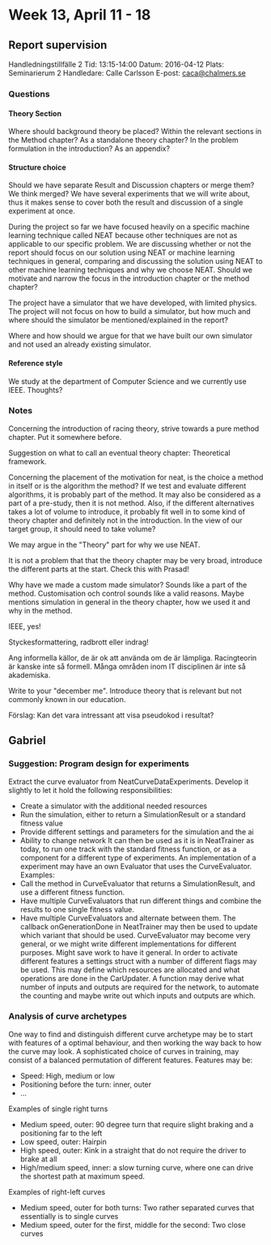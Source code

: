 # Week 13, April 11 - 18

## Report supervision

Handledningstillfälle 2
Tid: 13:15-14:00
Datum: 2016-04-12
Plats: Seminarierum 2
Handledare: Calle Carlsson
E-post: caca@chalmers.se


### Questions
#### Theory Section
Where should background theory be placed?
Within the relevant sections in the Method chapter?
As a standalone theory chapter?
In the problem formulation in the introduction?
As an appendix?

#### Structure choice
Should we have separate Result and Discussion chapters or merge them? We think merged? We have several experiments that we will write about, thus it makes sense to cover both the result and discussion of a single experiment at once.

During the project so far we have focused heavily on a specific machine learning technique called NEAT because other techniques are not as applicable to our specific problem. We are discussing whether or not the report should focus on our solution using NEAT or machine learning techniques in general, comparing and discussing the solution using NEAT to other machine learning techniques and why we choose NEAT. Should we motivate and narrow the focus in the introduction chapter or the method chapter?

The project have a simulator that we have developed, with limited physics. The project will not focus on how to build a simulator, but how much and where should the simulator be mentioned/explained in the report?

Where and how should we argue for that we have built our own simulator and not used an already existing simulator.

#### Reference style
We study at the department of Computer Science and we currently use IEEE. Thoughts?


### Notes
Concerning the introduction of racing theory, strive towards a pure method chapter. Put it somewhere before.

Suggestion on what to call an eventual theory chapter: Theoretical framework.

Concerning the placement of the motivation for neat, is the choice a method in itself or is the algorithm the method? If we test and evaluate different algorithms, it is probably part of the method. It may also be considered as a part of a pre-study, then it is not method. Also, if the different alternatives takes a lot of volume to introduce, it probably fit well in to some kind of theory chapter and definitely not in the introduction. In the view of our target group, it should need to take volume?

We may argue in the "Theory" part for why we use NEAT. 

It is not a problem that that  the theory chapter may be very broad, introduce the different parts at the start. Check this with Prasad!

Why have we made a custom made simulator? Sounds like a part of the method. Customisation och control sounds like a valid reasons. Maybe mentions simulation in general in the theory chapter, how we used it and why in the method.

IEEE, yes!

Styckesformattering, radbrott eller indrag!

Ang informella källor, de är ok att använda om de är lämpliga. Racingteorin är kanske inte så formell. Många områden inom IT disciplinen är inte så akademiska.

Write to your "december me". Introduce theory that is relevant but not commonly known in our education.

Förslag: Kan det vara intressant att visa pseudokod i resultat?




## Gabriel
### Suggestion: Program design for experiments
Extract the curve evaluator from NeatCurveDataExperiments. Develop it slightly to let it hold the following responsibilities:
 - Create a simulator with the additional needed resources 
 - Run the simulation, either to return a SimulationResult or a standard fitness value
 - Provide different settings and parameters for the simulation and the ai
 - Ability to change network
It can then be used as it is in NeatTrainer as today, to run one track with the standard fitness function, or as a component for a different type of experiments. An implementation of a experiment may have an own Evaluator that uses the CurveEvaluator. Examples:
 - Call the method in CurveEvaluator that returns a SimulationResult, and use a different fitness function.
 - Have multiple CurveEvaluators that run different things and combine the results to one single fitness value.
 - Have multiple CurveEvaluators and alternate between them. The callback onGenerationDone in NeatTrainer may then be used to update which variant that should be used.
CurveEvaluator may become very general, or we might write different implementations for different purposes. Might save work to have it general. 
In order to activate different features a settings struct with a number of different flags may be used. This may define which resources are allocated and what operations are done in the CarUpdater. A function may derive what number of inputs and outputs are required for the network, to automate the counting and maybe write out which inputs and outputs are which.

### Analysis of curve archetypes
One way to find and distinguish different curve archetype may be to start with features of a optimal behaviour, and then working the way back to how the curve may look. A sophisticated choice of curves in training, may consist of a balanced permutation of different features. Features may be:
- Speed: High, medium or low
- Positioning before the turn: inner, outer
- ...

Examples of single right turns
- Medium speed, outer: 90 degree turn that require slight braking and a positioning far to the left
- Low speed, outer: Hairpin
- High speed, outer: Kink in a straight that do not require the driver to brake at all
- High/medium speed, inner: a slow turning curve, where one can drive the shortest path at maximum speed.

Examples of right-left curves
- Medium speed, outer for both turns: Two rather separated curves that essentially is to single curves
- Medium speed, outer for the first, middle for the second: Two close curves

